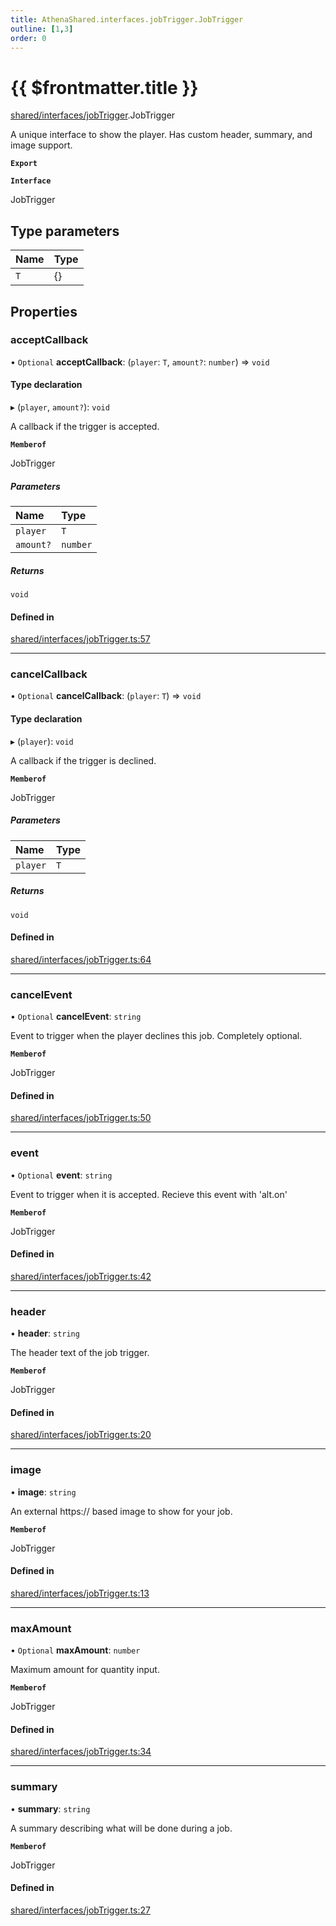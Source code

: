 ```yaml
---
title: AthenaShared.interfaces.jobTrigger.JobTrigger
outline: [1,3]
order: 0
---
```


# {{ $frontmatter.title }}


[shared/interfaces/jobTrigger](../modules/shared_interfaces_jobTrigger.md).JobTrigger

A unique interface to show the player.
Has custom header, summary, and image support.

**`Export`**

**`Interface`**

JobTrigger

## Type parameters

| Name | Type |
| :------ | :------ |
| `T` | {} |

## Properties

### acceptCallback

• `Optional` **acceptCallback**: (`player`: `T`, `amount?`: `number`) => `void`

#### Type declaration

▸ (`player`, `amount?`): `void`

A callback if the trigger is accepted.

**`Memberof`**

JobTrigger

##### Parameters

| Name | Type |
| :------ | :------ |
| `player` | `T` |
| `amount?` | `number` |

##### Returns

`void`

#### Defined in

[shared/interfaces/jobTrigger.ts:57](https://github.com/Stuyk/altv-athena/blob/2ba937d/src/core/shared/interfaces/jobTrigger.ts#L57)

___

### cancelCallback

• `Optional` **cancelCallback**: (`player`: `T`) => `void`

#### Type declaration

▸ (`player`): `void`

A callback if the trigger is declined.

**`Memberof`**

JobTrigger

##### Parameters

| Name | Type |
| :------ | :------ |
| `player` | `T` |

##### Returns

`void`

#### Defined in

[shared/interfaces/jobTrigger.ts:64](https://github.com/Stuyk/altv-athena/blob/2ba937d/src/core/shared/interfaces/jobTrigger.ts#L64)

___

### cancelEvent

• `Optional` **cancelEvent**: `string`

Event to trigger when the player declines this job.
Completely optional.

**`Memberof`**

JobTrigger

#### Defined in

[shared/interfaces/jobTrigger.ts:50](https://github.com/Stuyk/altv-athena/blob/2ba937d/src/core/shared/interfaces/jobTrigger.ts#L50)

___

### event

• `Optional` **event**: `string`

Event to trigger when it is accepted.
Recieve this event with 'alt.on'

**`Memberof`**

JobTrigger

#### Defined in

[shared/interfaces/jobTrigger.ts:42](https://github.com/Stuyk/altv-athena/blob/2ba937d/src/core/shared/interfaces/jobTrigger.ts#L42)

___

### header

• **header**: `string`

The header text of the job trigger.

**`Memberof`**

JobTrigger

#### Defined in

[shared/interfaces/jobTrigger.ts:20](https://github.com/Stuyk/altv-athena/blob/2ba937d/src/core/shared/interfaces/jobTrigger.ts#L20)

___

### image

• **image**: `string`

An external https:// based image to show for your job.

**`Memberof`**

JobTrigger

#### Defined in

[shared/interfaces/jobTrigger.ts:13](https://github.com/Stuyk/altv-athena/blob/2ba937d/src/core/shared/interfaces/jobTrigger.ts#L13)

___

### maxAmount

• `Optional` **maxAmount**: `number`

Maximum amount for quantity input.

**`Memberof`**

JobTrigger

#### Defined in

[shared/interfaces/jobTrigger.ts:34](https://github.com/Stuyk/altv-athena/blob/2ba937d/src/core/shared/interfaces/jobTrigger.ts#L34)

___

### summary

• **summary**: `string`

A summary describing what will be done during a job.

**`Memberof`**

JobTrigger

#### Defined in

[shared/interfaces/jobTrigger.ts:27](https://github.com/Stuyk/altv-athena/blob/2ba937d/src/core/shared/interfaces/jobTrigger.ts#L27)
